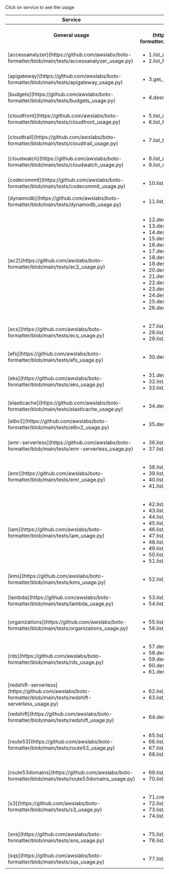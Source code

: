Click on service to see the usage 
<table>
<tbody>
<tr>
<th>Service</th>
<th>Functions</th>
</tr>
<tr>
<th>General usage</th>
<th>[General usage](https://github.com/awslabs/boto-formatter/blob/main/tests/general_usage.py)</th>
</tr>
<tr>
<td>[accessanalyzer](https://github.com/awslabs/boto-formatter/blob/main/tests/accessanalyzer_usage.py)</td>
<td>
<ul>
<li>1.list_analyzers</li>
<li>2.list_findings</li>
</ul>
</td>
</tr>
<tr>
<td>[apigateway](https://github.com/awslabs/boto-formatter/blob/main/tests/apigateway_usage.py)</td>
<td>
<ul>
<li>3.get_rest_apis</li>
</ul>
</td>
</tr>
<tr>
<td>[budgets](https://github.com/awslabs/boto-formatter/blob/main/tests/budgets_usage.py)</td>
<td>
<ul>
<li>4.describe_budgets</li>
</ul>
</td>
</tr>
<tr>
<td>[cloudfront](https://github.com/awslabs/boto-formatter/blob/main/tests/cloudfront_usage.py)</td>
<td>
<ul>
<li>5.list_distributions</li>
<li>6.list_functions</li>
</ul>
</td>
</tr>
<tr>
<td>[cloudtrail](https://github.com/awslabs/boto-formatter/blob/main/tests/cloudtrail_usage.py)</td>
<td>
<ul>
<li>7.list_trails</li>
</ul>
</td>
</tr>
<tr>
<td>[cloudwatch](https://github.com/awslabs/boto-formatter/blob/main/tests/cloudwatch_usage.py)</td>
<td>
<ul>
<li>8.list_dashboards</li>
<li>9.list_metrics</li>
</ul>
</td>
</tr>
<tr>
<td>[codecommit](https://github.com/awslabs/boto-formatter/blob/main/tests/codecommit_usage.py)</td>
<td>
<ul>
<li>10.list_repositories</li>
</ul>
</td>
</tr>
<tr>
<td>[dynamodb](https://github.com/awslabs/boto-formatter/blob/main/tests/dynamodb_usage.py)</td>
<td>
<ul>
<li>11.list_tables</li>
</ul>
</td>
</tr>
<tr>
<td>[ec2](https://github.com/awslabs/boto-formatter/blob/main/tests/ec2_usage.py)</td>
<td>
<ul>
<li>12.describe_addresses</li>
<li>13.describe_flow_logs</li>
<li>14.describe_instances</li>
<li>15.describe_network_acls</li>
<li>16.describe_route_tables</li>
<li>17.describe_security_groups</li>
<li>18.describe_security_group_rules</li>
<li>19.describe_snapshots</li>
<li>20.describe_subnets</li>
<li>21.describe_transit_gateways</li>
<li>22.describe_volumes</li>
<li>23.describe_vpcs</li>
<li>24.describe_vpc_endpoints</li>
<li>25.describe_vpc_peering_connections</li>
<li>26.describe_vpn_connections</li>
</ul>
</td>
</tr>
<tr>
<td>[ecs](https://github.com/awslabs/boto-formatter/blob/main/tests/ecs_usage.py)</td>
<td>
<ul>
<li>27.list_clusters</li>
<li>28.list_services</li>
<li>29.list_tasks</li>
</ul>
</td>
</tr>
<tr>
<td>[efs](https://github.com/awslabs/boto-formatter/blob/main/tests/efs_usage.py)</td>
<td>
<ul>
<li>30.describe_file_systems</li>
</ul>
</td>
</tr>
<tr>
<td>[eks](https://github.com/awslabs/boto-formatter/blob/main/tests/eks_usage.py)</td>
<td>
<ul>
<li>31.describe_cluster</li>
<li>32.list_clusters</li>
<li>33.list_fargate_profiles</li>
</ul>
</td>
</tr>
<tr>
<td>[elasticache](https://github.com/awslabs/boto-formatter/blob/main/tests/elasticache_usage.py)</td>
<td>
<ul>
<li>34.describe_cache_clusters</li>
</ul>
</td>
</tr>
<tr>
<td>[elbv2](https://github.com/awslabs/boto-formatter/blob/main/tests/elbv2_usage.py)</td>
<td>
<ul>
<li>35.describe_load_balancers</li>
</ul>
</td>
</tr>
<tr>
<td>[emr-serverless](https://github.com/awslabs/boto-formatter/blob/main/tests/emr-serverless_usage.py)</td>
<td>
<ul>
<li>36.list_applications</li>
<li>37.list_job_runs</li>
</ul>
</td>
</tr>
<tr>
<td>[emr](https://github.com/awslabs/boto-formatter/blob/main/tests/emr_usage.py)</td>
<td>
<ul>
<li>38.list_clusters</li>
<li>39.list_instance_fleets</li>
<li>40.list_notebook_executions</li>
<li>41.list_studios</li>
</ul>
</td>
</tr>
<tr>
<td>[iam](https://github.com/awslabs/boto-formatter/blob/main/tests/iam_usage.py)</td>
<td>
<ul>
<li>42.list_users</li>
<li>43.list_access_keys</li>
<li>44.list_account_aliases</li>
<li>45.list_attached_group_policies</li>
<li>46.list_attached_role_policies</li>
<li>47.list_attached_user_policies</li>
<li>48.list_group_policies</li>
<li>49.list_groups</li>
<li>50.list_policies</li>
<li>51.list_roles</li>
</ul>
</td>
</tr>
<tr>
<td>[kms](https://github.com/awslabs/boto-formatter/blob/main/tests/kms_usage.py)</td>
<td>
<ul>
<li>52.list_keys</li>
</ul>
</td>
</tr>
<tr>
<td>[lambda](https://github.com/awslabs/boto-formatter/blob/main/tests/lambda_usage.py)</td>
<td>
<ul>
<li>53.list_functions</li>
<li>54.list_layers</li>
</ul>
</td>
</tr>
<tr>
<td>[organizations](https://github.com/awslabs/boto-formatter/blob/main/tests/organizations_usage.py)</td>
<td>
<ul>
<li>55.list_accounts</li>
<li>56.list_policies</li>
</ul>
</td>
</tr>
<tr>
<td>[rds](https://github.com/awslabs/boto-formatter/blob/main/tests/rds_usage.py)</td>
<td>
<ul>
<li>57.describe_db_clusters</li>
<li>58.describe_db_instances</li>
<li>59.describe_db_security_groups</li>
<li>60.describe_db_snapshots</li>
<li>61.describe_global_clusters</li>
</ul>
</td>
</tr>
<tr>
<td>[redshift-serverless](https://github.com/awslabs/boto-formatter/blob/main/tests/redshift-serverless_usage.py)</td>
<td>
<ul>
<li>62.list_namespaces</li>
<li>63.list_workgroups</li>
</ul>
</td>
</tr>
<tr>
<td>[redshift](https://github.com/awslabs/boto-formatter/blob/main/tests/redshift_usage.py)</td>
<td>
<ul>
<li>64.describe_clusters</li>
</ul>
</td>
</tr>
<tr>
<td>[route53](https://github.com/awslabs/boto-formatter/blob/main/tests/route53_usage.py)</td>
<td>
<ul>
<li>65.list_cidr_blocks</li>
<li>66.list_hosted_zones</li>
<li>67.list_hosted_zones_by_vpc</li>
<li>68.list_vpc_association_authorizations</li>
</ul>
</td>
</tr>
<tr>
<td>[route53domains](https://github.com/awslabs/boto-formatter/blob/main/tests/route53domains_usage.py)</td>
<td>
<ul>
<li>69.list_domains</li>
<li>70.list_prices</li>
</ul>
</td>
</tr>
<tr>
<td>[s3](https://github.com/awslabs/boto-formatter/blob/main/tests/s3_usage.py)</td>
<td>
<ul>
<li>71.create_bucket</li>
<li>72.list_buckets</li>
<li>73.list_multipart_uploads</li>
<li>74.list_objects_v2</li>
</ul>
</td>
</tr>
<tr>
<td>[sns](https://github.com/awslabs/boto-formatter/blob/main/tests/sns_usage.py)</td>
<td>
<ul>
<li>75.list_subscriptions</li>
<li>76.list_topics</li>
</ul>
</td>
</tr>
<tr>
<td>[sqs](https://github.com/awslabs/boto-formatter/blob/main/tests/sqs_usage.py)</td>
<td>
<ul>
<li>77.list_queues</li>
</ul>
</td>
</tr>
</tbody>
<table>
